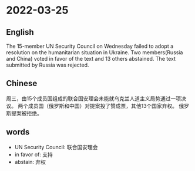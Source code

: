 # 2022-03-25

## English
The 15-member UN Security Council on Wednesday failed to adopt a resolution on the humanitarian situation in Ukraine.
Two members(Russia and China) voted in favor of the text and 13 others abstained.
The text submitted by Russia was rejected.

## Chinese
周三，由15个成员国组成的联合国安理会未能就乌克兰人道主义局势通过一项决议。
两个成员国（俄罗斯和中国）对提案投了赞成票，其他13个国家弃权。
俄罗斯提案被拒绝。

## words
* UN Security Council: 联合国安理会
* in favor of: 支持
* abstain: 弃权